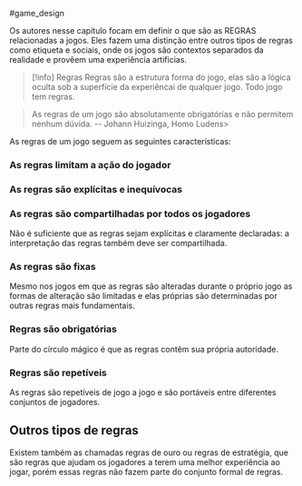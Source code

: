 #game_design 

Os autores nesse capítulo focam em definir o que são as REGRAS relacionadas a jogos. Eles fazem uma distinção entre outros tipos de regras como etiqueta e sociais, onde os jogos são contextos separados da realidade e provêem uma experiência artificias.

>[!info] Regras
>Regras são a estrutura forma do jogo, elas são a lógica oculta sob a superfície da experiêncai de qualquer jogo. Todo jogo tem regras.
>

> As regras de um jogo são absolutamente obrigatórias e não permitem nenhum dúvida.
> -- Johann Huizinga, Homo Ludens> 

As regras de um jogo seguem as seguintes características:

### As regras limitam a ação do jogador

### As regras são explícitas e inequívocas

### As regras são compartilhadas por todos os jogadores
Não é suficiente que as regras sejam explícitas e claramente declaradas: a interpretação das regras também deve ser compartilhada.

### As regras são fixas
Mesmo nos jogos em que as regras são alteradas durante o próprio jogo as formas de alteração são limitadas e elas próprias são determinadas por outras regras mais fundamentais.

### Regras são obrigatórias
Parte do círculo mágico é que as regras contêm sua própria autoridade.

### Regras são repetíveis
As regras são repetíveis de jogo a jogo e são portáveis entre diferentes conjuntos de jogadores.

## Outros tipos de regras

Existem também as chamadas regras de ouro ou regras de estratégia, que são regras que ajudam os jogadores a terem uma melhor experiência ao jogar, porém essas regras não fazem parte do conjunto formal de regras.

